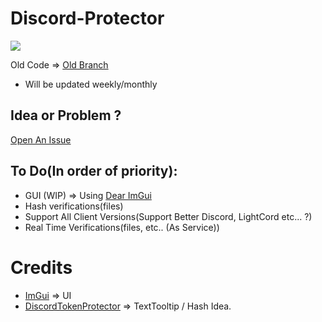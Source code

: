 # Discord-Protector

[![](https://www.codefactor.io/repository/github/HideakiAtsuyo/Discord-Protector/badge)](https://www.codefactor.io/repository/github/HideakiAtsuyo/Discord-Protector)

Old Code => [Old Branch](https://github.com/HideakiAtsuyo/Discord-Protector/tree/old)

- Will be updated weekly/monthly

## Idea or Problem ?

[Open An Issue](https://github.com/HideakiAtsuyo/Discord-Protector/issues/new)

## To Do(In order of priority):

- GUI (WIP) => Using [Dear ImGui](https://github.com/ocornut/imgui)
- Hash verifications(files)
- Support All Client Versions(Support Better Discord, LightCord etc... ?)
- Real Time Verifications(files, etc.. (As Service))

# Credits

- [ImGui](https://github.com/ocornut/imgui) => UI
- [DiscordTokenProtector](https://github.com/andro2157/DiscordTokenProtector) => TextTooltip / Hash Idea.
